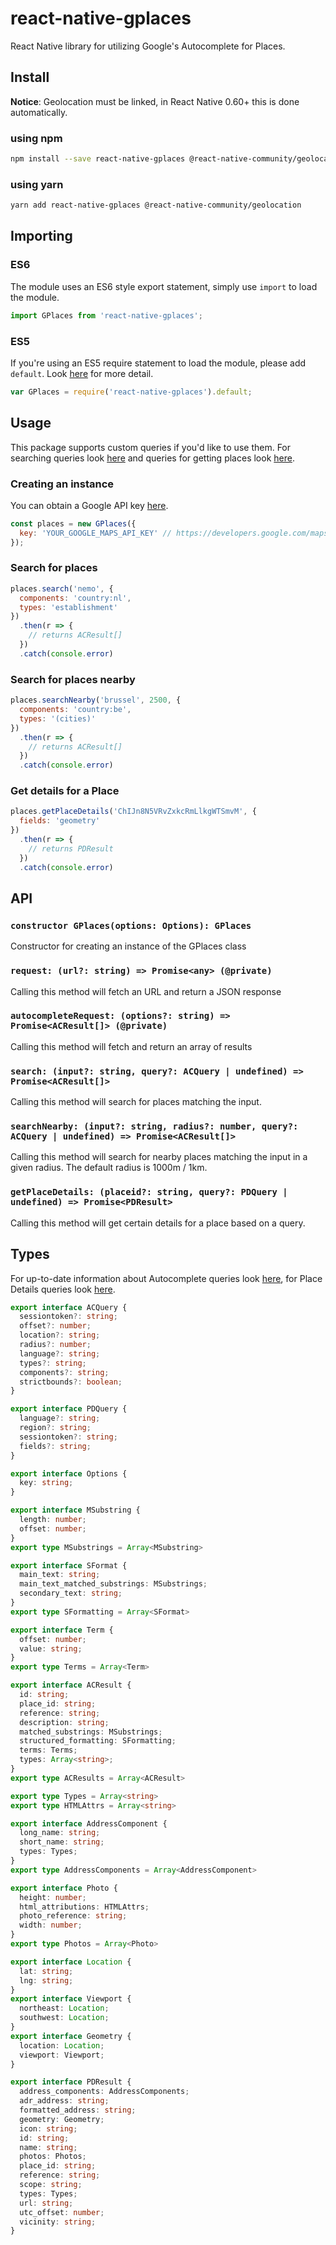 # react-native-gplaces

React Native library for utilizing Google's Autocomplete for Places.

## Install

**Notice**: Geolocation must be linked, in React Native 0.60+ this is done automatically.

### using npm

```sh
npm install --save react-native-gplaces @react-native-community/geolocation
```

### using yarn

```sh
yarn add react-native-gplaces @react-native-community/geolocation
```

## Importing

### ES6

The module uses an ES6 style export statement, simply use `import` to load the module.

```js
import GPlaces from 'react-native-gplaces';
```

### ES5

If you're using an ES5 require statement to load the module, please add `default`. Look [here](https://github.com/joltup/rn-fetch-blob/wiki/Trouble-Shooting#rnfetchblobfetch-is-not-a-function) for more detail.

```js
var GPlaces = require('react-native-gplaces').default;
```

## Usage

This package supports custom queries if you'd like to use them. For searching queries look [here](https://developers.google.com/places/web-service/autocomplete#place_autocomplete_requests) and queries for getting places look [here](https://developers.google.com/places/web-service/details#PlaceDetailsRequests).

### Creating an instance

You can obtain a Google API key [here](https://developers.google.com/maps/documentation/javascript/get-api-key).

```js
const places = new GPlaces({
  key: 'YOUR_GOOGLE_MAPS_API_KEY' // https://developers.google.com/maps/documentation/javascript/get-api-key
});
```

### Search for places

```js
places.search('nemo', {
  components: 'country:nl',
  types: 'establishment'
})
  .then(r => {
    // returns ACResult[]
  })
  .catch(console.error)
```

### Search for places nearby

```js
places.searchNearby('brussel', 2500, {
  components: 'country:be',
  types: '(cities)'
})
  .then(r => {
    // returns ACResult[]
  })
  .catch(console.error)
```

### Get details for a Place

```js
places.getPlaceDetails('ChIJn8N5VRvZxkcRmLlkgWTSmvM', {
  fields: 'geometry'
})
  .then(r => {
    // returns PDResult
  })
  .catch(console.error)
```

## API

### `constructor GPlaces(options: Options): GPlaces`

Constructor for creating an instance of the GPlaces class

### `request: (url?: string) => Promise<any> (@private)`

Calling this method will fetch an URL and return a JSON response

### `autocompleteRequest: (options?: string) => Promise<ACResult[]> (@private)`

Calling this method will fetch and return an array of results

<!-- TODO: document default query -->
<!-- TODO: recommend debounce -->

### `search: (input?: string, query?: ACQuery | undefined) => Promise<ACResult[]>`

Calling this method will search for places matching the input.

### `searchNearby: (input?: string, radius?: number, query?: ACQuery | undefined) => Promise<ACResult[]>`

Calling this method will search for nearby places matching the input in a given radius.
The default radius is 1000m / 1km.

### `getPlaceDetails: (placeid?: string, query?: PDQuery | undefined) => Promise<PDResult>`

Calling this method will get certain details for a place based on a query.

## Types

For up-to-date information about Autocomplete queries look [here](https://developers.google.com/places/web-service/autocomplete#place_autocomplete_requests), for Place Details queries look [here](https://developers.google.com/places/web-service/details#PlaceDetailsRequests).

```ts
export interface ACQuery {
  sessiontoken?: string;
  offset?: number;
  location?: string;
  radius?: number;
  language?: string;
  types?: string;
  components?: string;
  strictbounds?: boolean;
}

export interface PDQuery {
  language?: string;
  region?: string;
  sessiontoken?: string;
  fields?: string;
}

export interface Options {
  key: string;
}

export interface MSubstring {
  length: number;
  offset: number;
}
export type MSubstrings = Array<MSubstring>

export interface SFormat {
  main_text: string;
  main_text_matched_substrings: MSubstrings;
  secondary_text: string;
}
export type SFormatting = Array<SFormat>

export interface Term {
  offset: number;
  value: string;
}
export type Terms = Array<Term>

export interface ACResult {
  id: string;
  place_id: string;
  reference: string;
  description: string;
  matched_substrings: MSubstrings;
  structured_formatting: SFormatting;
  terms: Terms;
  types: Array<string>;
}
export type ACResults = Array<ACResult>

export type Types = Array<string>
export type HTMLAttrs = Array<string>

export interface AddressComponent {
  long_name: string;
  short_name: string;
  types: Types;
}
export type AddressComponents = Array<AddressComponent>

export interface Photo {
  height: number;
  html_attributions: HTMLAttrs;
  photo_reference: string;
  width: number;
}
export type Photos = Array<Photo>

export interface Location {
  lat: string;
  lng: string;
}
export interface Viewport {
  northeast: Location;
  southwest: Location;
}
export interface Geometry {
  location: Location;
  viewport: Viewport;
}

export interface PDResult {
  address_components: AddressComponents;
  adr_address: string;
  formatted_address: string;
  geometry: Geometry;
  icon: string;
  id: string;
  name: string;
  photos: Photos;
  place_id: string;
  reference: string;
  scope: string;
  types: Types;
  url: string;
  utc_offset: number;
  vicinity: string;
}
```
